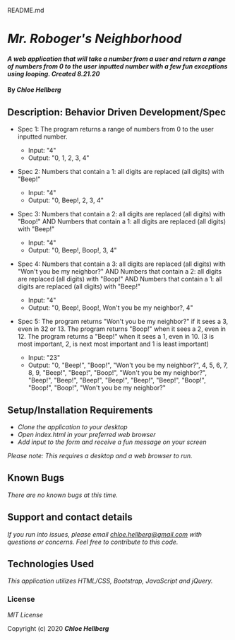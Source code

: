 README.md

# _Mr. Roboger's Neighborhood_

#### _A web application that will take a number from a user and return a range of numbers from 0 to the user inputted number with a few fun exceptions using looping. Created 8.21.20_

#### By _**Chloe Hellberg**_

## Description: Behavior Driven Development/Spec

* Spec 1: The program returns a range of numbers from 0 to the user inputted number.
  * Input: "4"
  * Output: "0, 1, 2, 3, 4"

* Spec 2: Numbers that contain a 1: all digits are replaced (all digits) with "Beep!"
  * Input: "4"
  * Output: "0, Beep!, 2, 3, 4"

* Spec 3: Numbers that contain a 2: all digits are replaced (all digits) with "Boop!" AND Numbers that contain a 1: all digits are replaced (all digits) with "Beep!"
  * Input: "4"
  * Output: "0, Beep!, Boop!, 3, 4"

* Spec 4: Numbers that contain a 3: all digits are replaced (all digits) with "Won't you be my neighbor?" AND Numbers that contain a 2: all digits are replaced (all digits) with "Boop!" AND Numbers that contain a 1: all digits are replaced (all digits) with "Beep!"
  * Input: "4"
  * Output: "0, Beep!, Boop!, Won't you be my neighbor?, 4"

* Spec 5: The program returns "Won't you be my neighbor?" if it sees a 3, even in 32 or 13. The program returns "Boop!" when it sees a 2, even in 12. The program returns a "Beep!" when it sees a 1, even in 10. (3 is most important, 2, is next most important and 1 is least important)
  * Input: "23"
  * Output: "0, "Beep!", "Boop!", "Won't you be my neighbor?", 4, 5, 6, 7, 8, 9, "Beep!", "Beep!", "Boop!", "Won't you be my neighbor?", "Beep!", "Beep!", "Beep!", "Beep!", "Beep!", "Beep!", "Boop!", "Boop!", "Boop!", "Won't you be my neighbor?"


## Setup/Installation Requirements

* _Clone the application to your desktop_
* _Open index.html in your preferred web browser_
* _Add input to the form and receive a fun message on your screen_

_Please note: This requires a desktop and a web browser to run._

## Known Bugs

_There are no known bugs at this time._

## Support and contact details

_If you run into issues, please email chloe.hellberg@gmail.com with questions or concerns. Feel free to contribute to this code._

## Technologies Used

_This application utilizes HTML/CSS, Bootstrap, JavaScript and jQuery._

### License

*MIT License*

Copyright (c) 2020 **_Chloe Hellberg_**

